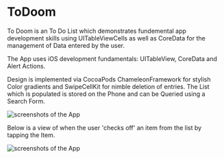 # ToDoom

To Doom is an To Do List which demonstrates fundemental app development skills using UITableViewCells as well as CoreData for the management of Data entered by the user.

The App uses iOS development fundamentals: UITableView, CoreData and Alert Actions.

Design is implemented via CocoaPods ChameleonFramework for stylish Color gradients and SwipeCellKit for nimble deletion of entries. The List which is populated is stored on the Phone and can be Queried using a Search Form.

![screenshots of the App](https://i.imgur.com/O2kc0dl.jpg)

Below is a view of when the user 'checks off' an item from the list by tapping the Item.

![screenshots of the App](https://i.imgur.com/AC38L9W.jpg)

